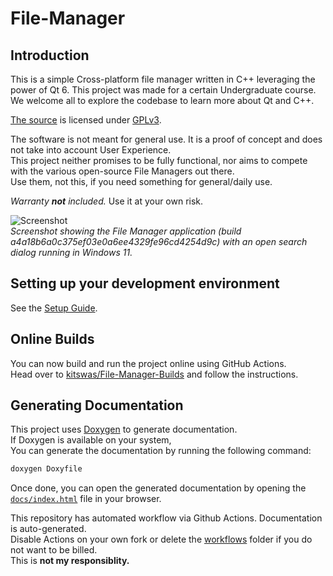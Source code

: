 # File-Manager

## Introduction

This is a simple Cross-platform file manager written in C++ leveraging the power of Qt 6. This project was made for a certain Undergraduate course.  
We welcome all to explore the codebase to learn more about Qt and C++.

[The source](https://github.com/kitswas/File-Manager) is licensed under [GPLv3](https://github.com/kitswas/File-Manager/blob/main/LICENSE.TXT).

The software is not meant for general use. It is a proof of concept and does not take into account User Experience.  
This project neither promises to be fully functional, nor aims to compete with the various open-source File Managers out there.  
Use them, not this, if you need something for general/daily use.

*Warranty **not** included.* Use it at your own risk.

![Screenshot](https://github.com/kitswas/kitswas/assets/90329875/707759c8-1661-4993-ac97-7f2eda09f0a0)  
*Screenshot showing the File Manager application (build a4a18b6a0c375ef03e0a6ee4329fe96cd4254d9c) with an open search dialog running in Windows 11.*

## Setting up your development environment

See the [Setup Guide](Setup_Guide.md).

## Online Builds

You can now build and run the project online using GitHub Actions.  
Head over to [kitswas/File-Manager-Builds](https://github.com/kitswas/File-Manager-Builds) and follow the instructions.

## Generating Documentation

This project uses [Doxygen](https://www.doxygen.nl/index.html) to generate documentation.  
If Doxygen is available on your system,  
You can generate the documentation by running the following command:

```bash
doxygen Doxyfile
```

Once done, you can open the generated documentation by opening the [`docs/index.html`](docs/index.html) file in your browser.

This repository has automated workflow via Github Actions. Documentation is auto-generated.  
Disable Actions on your own fork or delete the [workflows](./.github/workflows) folder if you do not want to be billed.  
This is **not my responsiblity.**
